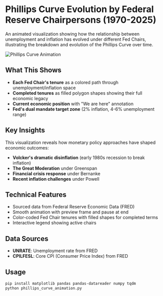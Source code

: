 # Phillips Curve Evolution by Federal Reserve Chairpersons (1970-2025)

An animated visualization showing how the relationship between unemployment and inflation has evolved under different Fed Chairs, illustrating the breakdown and evolution of the Phillips Curve over time.

![Phillips Curve Animation](phillips_matplotlib_filled_shapes_with_preview.gif)

## What This Shows
- **Each Fed Chair's tenure** as a colored path through unemployment/inflation space  
- **Completed tenures** as filled polygon shapes showing their full economic legacy
- **Current economic position** with "We are here" annotation
- **Fed's dual mandate target zone** (2% inflation, 4-6% unemployment range)

## Key Insights
This visualization reveals how monetary policy approaches have shaped economic outcomes:
- **Volcker's dramatic disinflation** (early 1980s recession to break inflation)
- **The Great Moderation** under Greenspan 
- **Financial crisis response** under Bernanke
- **Recent inflation challenges** under Powell

## Technical Features
- Sourced data from Federal Reserve Economic Data (FRED)
- Smooth animation with preview frame and pause at end
- Color-coded Fed Chair tenures with filled shapes for completed terms
- Interactive legend showing active chairs

## Data Sources
- **UNRATE**: Unemployment rate from FRED
- **CPILFESL**: Core CPI (Consumer Price Index) from FRED

## Usage
```bash
pip install matplotlib pandas pandas-datareader numpy tqdm
python phillips_curve_animation.py
